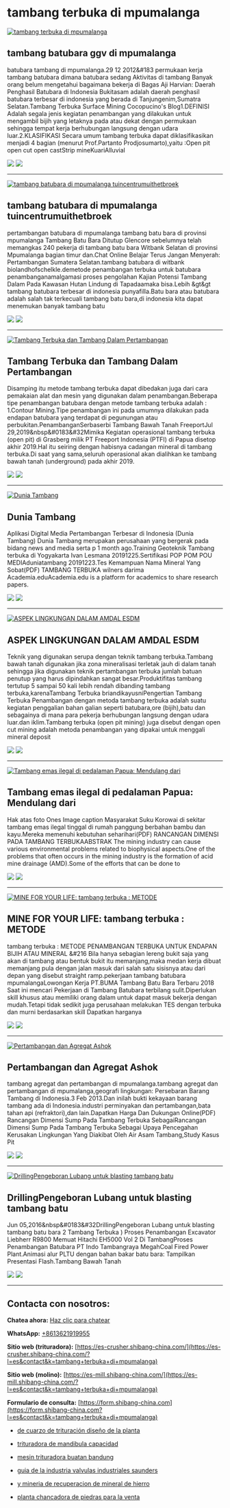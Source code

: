 # tambang terbuka di mpumalanga

<a href="https://swt.shibang-china.com/?l=es&img&k=tambang+terbuka+di+mpumalanga" target="_blank">![tambang terbuka di mpumalanga](http://static.shibang-china.com/all-800x300/245.jpg)</a>

## tambang batubara ggv di mpumalanga
batubara tambang di mpumalanga.29 12 2012&#183 permukaan kerja tambang batubara dimana batubara sedang Aktivitas di tambang Banyak orang belum mengetahui bagaimana bekerja di Bagas Aji Harvian: Daerah Penghasil Batubara di Indonesia Bukitasam adalah daerah penghasil batubara terbesar di indonesia yang berada di Tanjungenim,Sumatra Selatan.Tambang Terbuka Surface Mining Cocopucino's Blog1.DEFINISI Adalah segala jenis kegiatan penambangan yang dilakukan untuk mengambil bijih yang letaknya pada atau dekat dengan permukaan sehingga tempat kerja berhubungan langsung dengan udara luar.2.KLASIFIKASI Secara umum tambang terbuka dapat diklasifikasikan menjadi 4 bagian (menurut Prof.Partanto Prodjosumarto),yaitu :Open pit open cut open castStrip mineKuariAlluvial


<a href="https://whatsapp.shibangsoft.com/WhatsApp.php" target="_blank" title="WhatsApp">![](http://static.shibang-china.com/icon/whatsapp.png)</a> <a href="https://swt.shibang-china.com/?l=es&icon&k=tambang+terbuka+di+mpumalanga" target="_blank">![](http://static.shibang-china.com/icon/chat-es.png)</a>

---

<a href="https://swt.shibang-china.com/?l=es&img&k=tambang+terbuka+di+mpumalanga" target="_blank">![tambang batubara di mpumalanga tuincentrumuithetbroek](http://static.shibang-china.com/all-800x300/1501.jpg)</a>

## tambang batubara di mpumalanga tuincentrumuithetbroek
pertambangan batubara di mpumalanga tambang batu bara di provinsi mpumalanga Tambang Batu Bara Ditutup Glencore sebelumnya telah memangkas 240 pekerja di tambang batu bara Witbank Selatan di provinsi Mpumalanga bagian timur dan.Chat Online Belajar Terus Jangan Menyerah: Pertambangan Sumatera Selatan.tambang batubara di witbank biolandhofschelkle.demetode penambangan terbuka untuk batubara penambanganamalgamasi proses pengolahan Kajian Potensi Tambang Dalam Pada Kawasan Hutan Lindung di Tapadaamaka bisa.Lebih &gt&gt tambang batubara terbesar di indonesia punyafilla.Batu bara atau batubara adalah salah tak terkecuali tambang batu bara,di indonesia kita dapat menemukan banyak tambang batu


<a href="https://whatsapp.shibangsoft.com/WhatsApp.php" target="_blank" title="WhatsApp">![](http://static.shibang-china.com/icon/whatsapp.png)</a> <a href="https://swt.shibang-china.com/?l=es&icon&k=tambang+terbuka+di+mpumalanga" target="_blank">![](http://static.shibang-china.com/icon/chat-es.png)</a>

---

<a href="https://swt.shibang-china.com/?l=es&img&k=tambang+terbuka+di+mpumalanga" target="_blank">![Tambang Terbuka dan Tambang Dalam Pertambangan](http://static.shibang-china.com/all-800x300/1359.jpg)</a>

## Tambang Terbuka dan Tambang Dalam Pertambangan
Disamping itu metode tambang terbuka dapat dibedakan juga dari cara pemakaian alat dan mesin yang digunakan dalam penambangan.Beberapa tipe penambangan batubara dengan metode tambang terbuka adalah : 1.Contour Mining.Tipe penambangan ini pada umumnya dilakukan pada endapan batubara yang terdapat di pegunungan atau perbukitan.PenambanganSerbaserbi Tambang Bawah Tanah FreeportJul 29,2019&nbsp&#0183&#32Mimika Kegiatan operasional tambang terbuka (open pit) di Grasberg milik PT Freeport Indonesia (PTFI) di Papua disetop akhir 2019.Hal itu seiring dengan habisnya cadangan mineral di tambang terbuka.Di saat yang sama,seluruh operasional akan dialihkan ke tambang bawah tanah (underground) pada akhir 2019.


<a href="https://whatsapp.shibangsoft.com/WhatsApp.php" target="_blank" title="WhatsApp">![](http://static.shibang-china.com/icon/whatsapp.png)</a> <a href="https://swt.shibang-china.com/?l=es&icon&k=tambang+terbuka+di+mpumalanga" target="_blank">![](http://static.shibang-china.com/icon/chat-es.png)</a>

---

<a href="https://swt.shibang-china.com/?l=es&img&k=tambang+terbuka+di+mpumalanga" target="_blank">![Dunia Tambang](http://static.shibang-china.com/all-800x300/921.jpg)</a>

## Dunia Tambang
Aplikasi Digital Media Pertambangan Terbesar di Indonesia (Dunia Tambang) Dunia Tambang merupakan perusahaan yang bergerak pada bidang news and media serta p 1 month ago.Training Geoteknik Tambang terbuka di Yogyakarta Ivan Lesmana 20191225.Sertifikasi POP POM POU MEDIAduniatambang 20191223.Tes Kemampuan Nama Mineral Yang Sobat(PDF) TAMBANG TERBUKA wilners darima Academia.eduAcademia.edu is a platform for academics to share research papers.


<a href="https://whatsapp.shibangsoft.com/WhatsApp.php" target="_blank" title="WhatsApp">![](http://static.shibang-china.com/icon/whatsapp.png)</a> <a href="https://swt.shibang-china.com/?l=es&icon&k=tambang+terbuka+di+mpumalanga" target="_blank">![](http://static.shibang-china.com/icon/chat-es.png)</a>

---

<a href="https://swt.shibang-china.com/?l=es&img&k=tambang+terbuka+di+mpumalanga" target="_blank">![ASPEK LINGKUNGAN DALAM AMDAL ESDM](http://static.shibang-china.com/all-800x300/796.jpg)</a>

## ASPEK LINGKUNGAN DALAM AMDAL ESDM
Teknik yang digunakan serupa dengan teknik tambang terbuka.Tambang bawah tanah digunakan jika zona mineralisasi terletak jauh di dalam tanah sehingga jika digunakan teknik pertambangan terbuka jumlah batuan penutup yang harus dipindahkan sangat besar.Produktifitas tambang tertutup 5 sampai 50 kali lebih rendah dibanding tambang terbuka,karenaTambang Terbuka briandikayusniPengertian Tambang Terbuka Penambangan dengan metoda tambang terbuka adalah suatu kegiatan penggalian bahan galian seperti batubara,ore (bijih),batu dan sebagainya di mana para pekerja berhubungan langsung dengan udara luar.dan iklim.Tambang terbuka (open pit mining) juga disebut dengan open cut mining adalah metoda penambangan yang dipakai untuk menggali mineral deposit


<a href="https://whatsapp.shibangsoft.com/WhatsApp.php" target="_blank" title="WhatsApp">![](http://static.shibang-china.com/icon/whatsapp.png)</a> <a href="https://swt.shibang-china.com/?l=es&icon&k=tambang+terbuka+di+mpumalanga" target="_blank">![](http://static.shibang-china.com/icon/chat-es.png)</a>

---

<a href="https://swt.shibang-china.com/?l=es&img&k=tambang+terbuka+di+mpumalanga" target="_blank">![Tambang emas ilegal di pedalaman Papua: Mendulang dari](http://static.shibang-china.com/all-800x300/436.jpg)</a>

## Tambang emas ilegal di pedalaman Papua: Mendulang dari
Hak atas foto Ones Image caption Masyarakat Suku Korowai di sekitar tambang emas ilegal tinggal di rumah panggung berbahan bambu dan kayu.Mereka memenuhi kebutuhan seharihari(PDF) RANCANGAN DIMENSI PADA TAMBANG TERBUKAABSTRAK The mining industry can cause various environmental problems related to biophysical aspects.One of the problems that often occurs in the mining industry is the formation of acid mine drainage (AMD).Some of the efforts that can be done to


<a href="https://whatsapp.shibangsoft.com/WhatsApp.php" target="_blank" title="WhatsApp">![](http://static.shibang-china.com/icon/whatsapp.png)</a> <a href="https://swt.shibang-china.com/?l=es&icon&k=tambang+terbuka+di+mpumalanga" target="_blank">![](http://static.shibang-china.com/icon/chat-es.png)</a>

---

<a href="https://swt.shibang-china.com/?l=es&img&k=tambang+terbuka+di+mpumalanga" target="_blank">![MINE FOR YOUR LIFE: tambang terbuka : METODE](http://static.shibang-china.com/all-800x300/754.jpg)</a>

## MINE FOR YOUR LIFE: tambang terbuka : METODE
tambang terbuka : METODE PENAMBANGAN TERBUKA UNTUK ENDAPAN BIJIH ATAU MINERAL &#216 Bila hanya sebagian lereng bukit saja yang akan di tambang atau bentuk bukit itu memanjang,maka medan kerja dibuat memanjang pula dengan jalan masuk dari salah satu sisisnya atau dari depan yang disebut straight ramp.pekerjaan tambang batubara mpumalangaLowongan Kerja PT.BUMA Tambang Batu Bara Terbaru 2018 Saat ini mencari Pekerjaan di Tambang Batubara terbilang sulit.Diperlukan skill khusus atau memiliki orang dalam untuk dapat masuk bekerja dengan mudah.Tetapi tidak sedikit juga perusahaan melakukan TES dengan terbuka dan murni berdasarkan skill Dapatkan harganya


<a href="https://whatsapp.shibangsoft.com/WhatsApp.php" target="_blank" title="WhatsApp">![](http://static.shibang-china.com/icon/whatsapp.png)</a> <a href="https://swt.shibang-china.com/?l=es&icon&k=tambang+terbuka+di+mpumalanga" target="_blank">![](http://static.shibang-china.com/icon/chat-es.png)</a>

---

<a href="https://swt.shibang-china.com/?l=es&img&k=tambang+terbuka+di+mpumalanga" target="_blank">![Pertambangan dan Agregat Ashok](http://static.shibang-china.com/all-800x300/765.jpg)</a>

## Pertambangan dan Agregat Ashok
tambang agregat dan pertambangan di mpumalanga.tambang agregat dan pertambangan di mpumalanga,geografi lingkungan: Persebaran Barang Tambang di Indonesia.3 Feb 2013.Dan inilah bukti kekayaan barang tambang ada di Indonesia.industri perminyakan dan pertambangan,bata tahan api (refraktori),dan lain.Dapatkan Harga Dan Dukungan Online(PDF) Rancangan Dimensi Sump Pada Tambang Terbuka SebagaiRancangan Dimensi Sump Pada Tambang Terbuka Sebagai Upaya Pencegahan Kerusakan Lingkungan Yang Diakibat Oleh Air Asam Tambang,Study Kasus Pit


<a href="https://whatsapp.shibangsoft.com/WhatsApp.php" target="_blank" title="WhatsApp">![](http://static.shibang-china.com/icon/whatsapp.png)</a> <a href="https://swt.shibang-china.com/?l=es&icon&k=tambang+terbuka+di+mpumalanga" target="_blank">![](http://static.shibang-china.com/icon/chat-es.png)</a>

---

<a href="https://swt.shibang-china.com/?l=es&img&k=tambang+terbuka+di+mpumalanga" target="_blank">![DrillingPengeboran Lubang untuk blasting tambang batu](http://static.shibang-china.com/all-800x300/485.jpg)</a>

## DrillingPengeboran Lubang untuk blasting tambang batu
Jun 05,2016&nbsp&#0183&#32DrillingPengeboran Lubang untuk blasting tambang batu bara 2 Tambang Terbuka ) Proses Penambangan Excavator Liebherr R9800 Memuat Hitachi EH5000 Vol 2 Di TambangProses Penambangan Batubara PT Indo Tambangraya MegahCoal Fired Power Plant.Animasi alur PLTU dengan bahan bakar batu bara: Tampilkan Presentasi Flash.Tambang Bawah Tanah


<a href="https://whatsapp.shibangsoft.com/WhatsApp.php" target="_blank" title="WhatsApp">![](http://static.shibang-china.com/icon/whatsapp.png)</a> <a href="https://swt.shibang-china.com/?l=es&icon&k=tambang+terbuka+di+mpumalanga" target="_blank">![](http://static.shibang-china.com/icon/chat-es.png)</a>

---
## Contacta con nosotros:

**Chatea ahora:** [Haz clic para chatear](https://swt.shibang-china.com?l=es&contact&k=tambang+terbuka+di+mpumalanga)

**WhatsApp:**  [+8613621919955](https://whatsapp.shibangsoft.com/WhatsApp.php)

**Sitio web (trituradora):** [https://es-crusher.shibang-china.com/](https://es-crusher.shibang-china.com/?l=es&contact&k=tambang+terbuka+di+mpumalanga)

**Sitio web (molino):** [https://es-mill.shibang-china.com/](https://es-mill.shibang-china.com/?l=es&contact&k=tambang+terbuka+di+mpumalanga)

**Formulario de consulta:** [https://form.shibang-china.com](https://form.shibang-china.com?l=es&contact&k=tambang+terbuka+di+mpumalanga)

* [de cuarzo de trituración diseño de la planta](../67/de%20cuarzo%20de%20trituraci%C3%B3n%20dise%C3%B1o%20de%20la%20planta.md)

* [trituradora de mandibula capacidad](../69/trituradora%20de%20mandibula%20capacidad.md)

* [mesin trituradora buatan bandung](../77/mesin%20trituradora%20buatan%20bandung.md)

* [guia de la industria valvulas industriales saunders](../76/guia%20de%20la%20industria%20valvulas%20industriales%20saunders.md)

* [y mineria de recuperacion de mineral de hierro](../74/y%20mineria%20de%20recuperacion%20de%20mineral%20de%20hierro.md)

* [planta chancadora de piedras para la venta](../80/planta%20chancadora%20de%20piedras%20para%20la%20venta.md)
